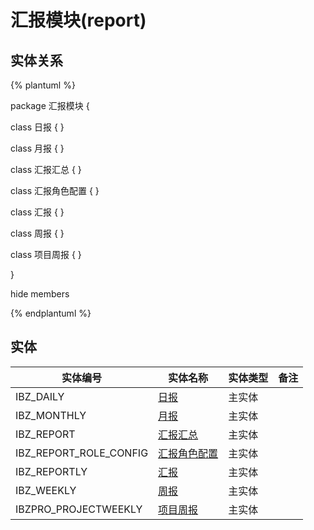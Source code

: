 # 汇报模块(report)

  

## 实体关系
{% plantuml %}

package 汇报模块 {

class 日报 {
}

class 月报 {
}

class 汇报汇总 {
}

class 汇报角色配置 {
}

class 汇报 {
}

class 周报 {
}

class 项目周报 {
}



}

hide members

{% endplantuml %}


## 实体

| 实体编号    |    实体名称    |  实体类型     |  备注  |
| --------   |------------| -----   |  -------- | 
|IBZ_DAILY|[日报](report/IbzDaily.md)|主实体|&nbsp;|
|IBZ_MONTHLY|[月报](report/IbzMonthly.md)|主实体|&nbsp;|
|IBZ_REPORT|[汇报汇总](report/IbzReport.md)|主实体|&nbsp;|
|IBZ_REPORT_ROLE_CONFIG|[汇报角色配置](report/IbzReportRoleConfig.md)|主实体|&nbsp;|
|IBZ_REPORTLY|[汇报](report/IbzReportly.md)|主实体|&nbsp;|
|IBZ_WEEKLY|[周报](report/IbzWeekly.md)|主实体|&nbsp;|
|IBZPRO_PROJECTWEEKLY|[项目周报](report/PROJECTWEEKLY.md)|主实体|&nbsp;|
